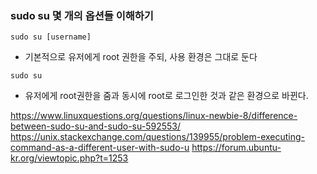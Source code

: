 ### sudo su 몇 개의 옵션들 이해하기

```
sudo su [username]
```
* 기본적으로 유저에게 root 권한을 주되, 사용 환경은 그대로 둔다

```
sudo su
```
* 유저에게 root권한을 줌과 동시에 root로 로그인한 것과 같은 환경으로 바뀐다.

https://www.linuxquestions.org/questions/linux-newbie-8/difference-between-sudo-su-and-sudo-su-592553/
https://unix.stackexchange.com/questions/139955/problem-executing-command-as-a-different-user-with-sudo-u
https://forum.ubuntu-kr.org/viewtopic.php?t=1253
